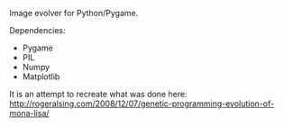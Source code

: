 Image evolver for Python/Pygame.  

Dependencies:  
+ Pygame
+ PIL
+ Numpy
+ Matplotlib

It is an attempt to recreate what was done here:
http://rogeralsing.com/2008/12/07/genetic-programming-evolution-of-mona-lisa/
